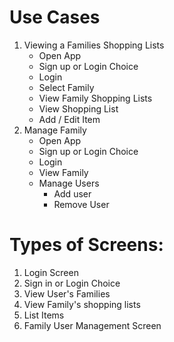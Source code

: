 # Use Cases

1. Viewing a Families Shopping Lists
   - Open App
   - Sign up or Login Choice
   - Login
   - Select Family
   - View Family Shopping Lists
   - View Shopping List
   - Add / Edit Item
2. Manage Family
   - Open App
   - Sign up or Login Choice
   - Login
   - View Family
   - Manage Users
     - Add user
     - Remove User

# Types of Screens:

1. Login Screen
2. Sign in or Login Choice
3. View User's Families
4. View Family's shopping lists
5. List Items
6. Family User Management Screen
